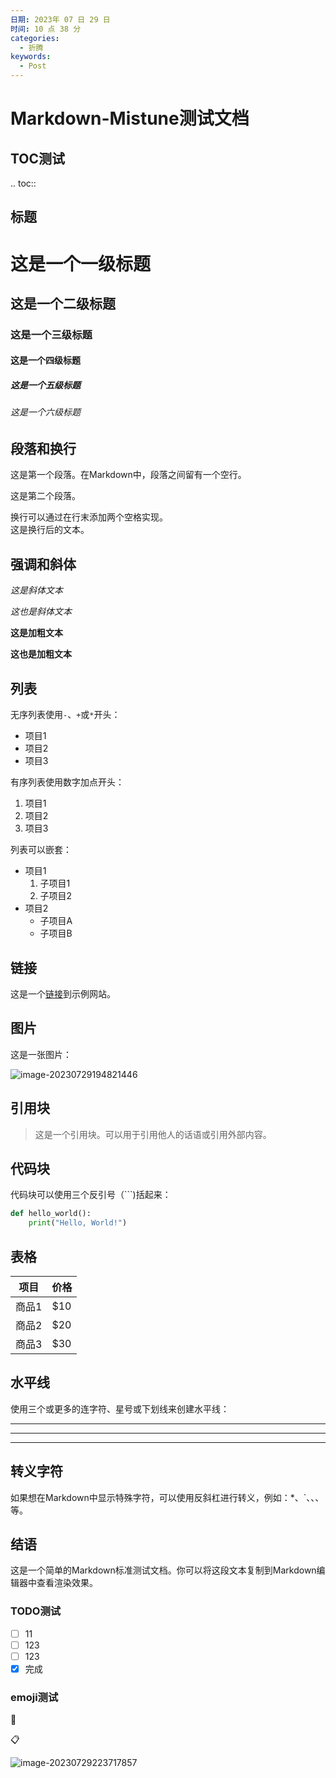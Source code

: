 ```yaml
---
日期: 2023年 07 日 29 日
时间: 10 点 38 分
categories:
  - 折腾
keywords:
  - Post
---
```



# Markdown-Mistune测试文档

## TOC测试

.. toc::

## 标题

这是一个一级标题
====================

这是一个二级标题
--------------------

### 这是一个三级标题

#### 这是一个四级标题

##### 这是一个五级标题

###### 这是一个六级标题

## 段落和换行

这是第一个段落。在Markdown中，段落之间留有一个空行。

这是第二个段落。

换行可以通过在行末添加两个空格实现。  
这是换行后的文本。

## 强调和斜体

*这是斜体文本*

_这也是斜体文本_

**这是加粗文本**

__这也是加粗文本__

## 列表

无序列表使用`-`、`+`或`*`开头：

- 项目1
- 项目2
- 项目3

有序列表使用数字加点开头：

1. 项目1
2. 项目2
3. 项目3

列表可以嵌套：

- 项目1
  1. 子项目1
  2. 子项目2
- 项目2
  - 子项目A
  - 子项目B

## 链接

这是一个[链接](https://www.example.com)到示例网站。

## 图片

这是一张图片：

![image-20230729194821446](https://cdn.jsdelivr.net/gh/Xingsandesu/kookoo-picbed/img/2023/07/29/image-20230729194821446_19-48-23.png)

## 引用块

> 这是一个引用块。可以用于引用他人的话语或引用外部内容。

## 代码块

代码块可以使用三个反引号（```)括起来：

```python
def hello_world():
    print("Hello, World!")
```

## 表格

| 项目  | 价格 |
| ----- | ---- |
| 商品1 | $10  |
| 商品2 | $20  |
| 商品3 | $30  |

## 水平线

使用三个或更多的连字符、星号或下划线来创建水平线：

------

------

------

## 转义字符

如果想在Markdown中显示特殊字符，可以使用反斜杠进行转义，例如：*、`、、、等。

## 结语

这是一个简单的Markdown标准测试文档。你可以将这段文本复制到Markdown编辑器中查看渲染效果。

### TODO测试

- [ ] 11
- [ ] 123
- [ ] 123
- [x] 完成

### emoji测试

🙉

📋

![image-20230729223717857](C:\Users\Huxing\AppData\Roaming\Typora\typora-user-images\image-20230729223717857.png)

